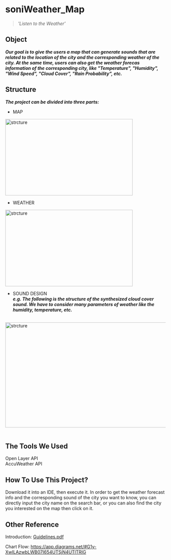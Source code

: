 # soniWeather_Map
> *'Listen to the Weather'*

## Object
***Our goal is to give the users a map that can generate sounds that are related to the location of the city and the corresponding weather of the city. At the same time, users can also get the weather forecas information of the corresponding city, like "Temperature", "Humidity", "Wind Speed", "Cloud Cover", "Rain Probability", etc.***

## Structure
***The project can be divided into three parts:***
- MAP
<img src="https://user-images.githubusercontent.com/55760098/153867991-3e1dd4a0-46f2-4cc1-b2f4-46ba11bd59d8.png" width = "400" height = "240" alt="strcture" align=center>
<br/>

- WEATHER
<img src="https://user-images.githubusercontent.com/55760098/153868693-755c4305-993f-425b-b5b2-af41316d03a1.png" width = "400" height = "240" alt="strcture" align=center>
<br/>


- SOUND DESIGN<br/>
***e.g. The following is the structure of the synthesized cloud cover sound. We have to consider many parameters of weather like the humidity, temperature, etc.***
<br/>
<img src="https://user-images.githubusercontent.com/55760098/153865918-f3d74e7f-576c-419a-bcc6-b98551c5a095.png" width = "680" height = "330" alt="strcture" align=center color = red>
<br/><br/>




## The Tools We Used
Open Layer API<br/>
AccuWeather API

## How To Use This Project?
Download it into an IDE, then execute it. In order to get the weather forecast info and the corresponding sound of the city you want to know, you can directly input the city name on the search bar, or you can also find the city you interested on the map then click on it.

## Other Reference
Introduction: [Guidelines.pdf](https://github.com/SONG-KUN/soniWeather_Map/files/7771131/Guidelines.pdf)

Chart Flow: https://app.diagrams.net/#G1y-XwILAzwbLWB07I654UTSjN4UTlTRIG
